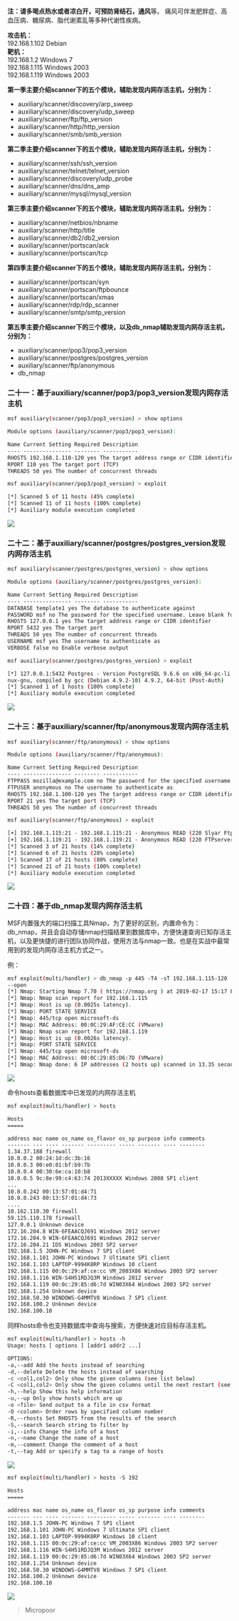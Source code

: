 **注：**请多喝点热水或者凉白开，可预防**肾结石，通风**等。
痛风可伴发肥胖症、高血压病、糖尿病、脂代谢紊乱等多种代谢性疾病。

**攻击机：**  
192.168.1.102 Debian  
**靶机：**  
192.168.1.2 Windows 7  
192.168.1.115 Windows 2003  
192.168.1.119 Windows 2003

**第一季主要介绍scanner下的五个模块，辅助发现内网存活主机，分别为：**
* auxiliary/scanner/discovery/arp_sweep 
* auxiliary/scanner/discovery/udp_sweep
* auxiliary/scanner/ftp/ftp_version 
* auxiliary/scanner/http/http_version
* auxiliary/scanner/smb/smb_version

**第二季主要介绍scanner下的五个模块，辅助发现内网存活主机，分别为：**

* auxiliary/scanner/ssh/ssh_version 
* auxiliary/scanner/telnet/telnet_version
* auxiliary/scanner/discovery/udp_probe 
* auxiliary/scanner/dns/dns_amp
* auxiliary/scanner/mysql/mysql_version

**第三季主要介绍scanner下的五个模块，辅助发现内网存活主机，分别为：**

* auxiliary/scanner/netbios/nbname 
* auxiliary/scanner/http/title
* auxiliary/scanner/db2/db2_version 
* auxiliary/scanner/portscan/ack
* auxiliary/scanner/portscan/tcp

**第四季主要介绍scanner下的五个模块，辅助发现内网存活主机，分别为：**

* auxiliary/scanner/portscan/syn 
* auxiliary/scanner/portscan/ftpbounce
* auxiliary/scanner/portscan/xmas 
* auxiliary/scanner/rdp/rdp_scanner
* auxiliary/scanner/smtp/smtp_version

**第五季主要介绍scanner下的三个模块，以及db_nmap辅助发现内网存活主机，分别为：**

* auxiliary/scanner/pop3/pop3_version
* auxiliary/scanner/postgres/postgres_version 
* auxiliary/scanner/ftp/anonymous
* db_nmap

### 二十一：基于auxiliary/scanner/pop3/pop3_version发现内网存活主机
```bash
msf auxiliary(scanner/pop3/pop3_version) > show options 

Module options (auxiliary/scanner/pop3/pop3_version): 

Name Current Setting Required Description
‐‐‐‐ ‐‐‐‐‐‐‐‐‐‐‐‐‐‐‐ ‐‐‐‐‐‐‐‐ ‐‐‐‐‐‐‐‐‐‐‐
RHOSTS 192.168.1.110‐120 yes The target address range or CIDR identifier
RPORT 110 yes The target port (TCP)
THREADS 50 yes The number of concurrent threads 

msf auxiliary(scanner/pop3/pop3_version) > exploit 

[*] Scanned 5 of 11 hosts (45% complete)
[*] Scanned 11 of 11 hosts (100% complete)
[*] Auxiliary module execution completed
```
![](img/2582b5c030654781feac30f20350a575.jpg)

### 二十二：基于auxiliary/scanner/postgres/postgres_version发现内网存活主机
```bash
msf auxiliary(scanner/postgres/postgres_version) > show options 

Module options (auxiliary/scanner/postgres/postgres_version): 

Name Current Setting Required Description
‐‐‐‐ ‐‐‐‐‐‐‐‐‐‐‐‐‐‐‐ ‐‐‐‐‐‐‐‐ ‐‐‐‐‐‐‐‐‐‐‐
DATABASE template1 yes The database to authenticate against
PASSWORD msf no The password for the specified username. Leave blank for a random password.
RHOSTS 127.0.0.1 yes The target address range or CIDR identifier
RPORT 5432 yes The target port
THREADS 50 yes The number of concurrent threads
USERNAME msf yes The username to authenticate as
VERBOSE false no Enable verbose output 

msf auxiliary(scanner/postgres/postgres_version) > exploit 

[*] 127.0.0.1:5432 Postgres ‐ Version PostgreSQL 9.6.6 on x86_64‐pc‐li
nux‐gnu, compiled by gcc (Debian 4.9.2‐10) 4.9.2, 64‐bit (Post‐Auth)
[*] Scanned 1 of 1 hosts (100% complete)
[*] Auxiliary module execution completed
```
![](img/03f13e7247773b96df39085bc75361f6.jpg)

### 二十三：基于auxiliary/scanner/ftp/anonymous发现内网存活主机
```bash
msf auxiliary(scanner/ftp/anonymous) > show options 

Module options (auxiliary/scanner/ftp/anonymous): 

Name Current Setting Required Description
‐‐‐‐ ‐‐‐‐‐‐‐‐‐‐‐‐‐‐‐ ‐‐‐‐‐‐‐‐ ‐‐‐‐‐‐‐‐‐‐‐
FTPPASS mozilla@example.com no The password for the specified username
FTPUSER anonymous no The username to authenticate as
RHOSTS 192.168.1.100‐120 yes The target address range or CIDR identifier
RPORT 21 yes The target port (TCP)
THREADS 50 yes The number of concurrent threads 

msf auxiliary(scanner/ftp/anonymous) > exploit 

[+] 192.168.1.115:21 ‐ 192.168.1.115:21 ‐ Anonymous READ (220 Slyar Ftpserver)
[+] 192.168.1.119:21 ‐ 192.168.1.119:21 ‐ Anonymous READ (220 FTPserver)
[*] Scanned 3 of 21 hosts (14% complete)
[*] Scanned 6 of 21 hosts (28% complete)
[*] Scanned 17 of 21 hosts (80% complete)
[*] Scanned 21 of 21 hosts (100% complete)
[*] Auxiliary module execution completed
```
![](img/51df07fdc37e6804845d3560e50e76d6.jpg)

### 二十四：基于db_nmap发现内网存活主机

MSF内置强大的端口扫描工具Nmap，为了更好的区别，内置命令为：db_nmap，并且会自动存储nmap扫描结果到数据库中，方便快速查询已知存活主机，以及更快捷的进行团队协同作战，使用方法与nmap一致。也是在实战中最常用到的发现内网存活主机方式之一。

例：
```bash
msf exploit(multi/handler) > db_nmap ‐p 445 ‐T4 ‐sT 192.168.1.115‐120
‐‐open
[*] Nmap: Starting Nmap 7.70 ( https://nmap.org ) at 2019‐02‐17 15:17 EST
[*] Nmap: Nmap scan report for 192.168.1.115
[*] Nmap: Host is up (0.0025s latency).
[*] Nmap: PORT STATE SERVICE
[*] Nmap: 445/tcp open microsoft‐ds
[*] Nmap: MAC Address: 00:0C:29:AF:CE:CC (VMware)
[*] Nmap: Nmap scan report for 192.168.1.119
[*] Nmap: Host is up (0.0026s latency).
[*] Nmap: PORT STATE SERVICE
[*] Nmap: 445/tcp open microsoft‐ds
[*] Nmap: MAC Address: 00:0C:29:85:D6:7D (VMware)
[*] Nmap: Nmap done: 6 IP addresses (2 hosts up) scanned in 13.35 seconds
```
![](img/f6a61ed6bd0488434b4fc561063c0955.jpg)

命令hosts查看数据库中已发现的内网存活主机
```bash
msf exploit(multi/handler) > hosts 

Hosts
===== 

address mac name os_name os_flavor os_sp purpose info comments
‐‐‐‐‐‐‐ ‐‐‐ ‐‐‐‐ ‐‐‐‐‐‐‐ ‐‐‐‐‐‐‐‐‐ ‐‐‐‐‐ ‐‐‐‐‐‐‐ ‐‐‐‐ ‐‐‐‐‐‐‐‐
1.34.37.188 firewall
10.0.0.2 00:24:1d:dc:3b:16
10.0.0.3 00:e0:81:bf:b9:7b
10.0.0.4 00:30:6e:ca:10:b8
10.0.0.5 9c:8e:99:c4:63:74 2013XXXXX Windows 2008 SP1 client
...
10.0.0.242 00:13:57:01:d4:71
10.0.0.243 00:13:57:01:d4:73
....
10.162.110.30 firewall
59.125.110.178 firewall
127.0.0.1 Unknown device
172.16.204.8 WIN‐6FEAACQJ691 Windows 2012 server
172.16.204.9 WIN‐6FEAACQJ691 Windows 2012 server
172.16.204.21 IDS Windows 2003 SP2 server
192.168.1.5 JOHN‐PC Windows 7 SP1 client
192.168.1.101 JOHN‐PC Windows 7 Ultimate SP1 client
192.168.1.103 LAPTOP‐9994K8RP Windows 10 client
192.168.1.115 00:0c:29:af:ce:cc VM_2003X86 Windows 2003 SP2 server
192.168.1.116 WIN‐S4H51RDJQ3M Windows 2012 server
192.168.1.119 00:0c:29:85:d6:7d WIN03X64 Windows 2003 SP2 server
192.168.1.254 Unknown device
192.168.50.30 WINDOWS‐G4MMTV8 Windows 7 SP1 client
192.168.100.2 Unknown device
192.168.100.10
```


同样hosts命令也支持数据库中查询与搜索，方便快速对应目标存活主机。
```bash
msf exploit(multi/handler) > hosts ‐h
Usage: hosts [ options ] [addr1 addr2 ...] 

OPTIONS:
‐a,‐‐add Add the hosts instead of searching
‐d,‐‐delete Delete the hosts instead of searching
‐c <col1,col2> Only show the given columns (see list below)
‐C <col1,col2> Only show the given columns until the next restart (see list below)
‐h,‐‐help Show this help information
‐u,‐‐up Only show hosts which are up
‐o <file> Send output to a file in csv format
‐O <column> Order rows by specified column number
‐R,‐‐rhosts Set RHOSTS from the results of the search
‐S,‐‐search Search string to filter by
‐i,‐‐info Change the info of a host
‐n,‐‐name Change the name of a host
‐m,‐‐comment Change the comment of a host
‐t,‐‐tag Add or specify a tag to a range of hosts
```
![](img/6c912e4d3e70d5562a87b3d5b5fa20ab.jpg)

```bash
msf exploit(multi/handler) > hosts ‐S 192 

Hosts
===== 

address mac name os_name os_flavor os_sp purpose info comments
‐‐‐‐‐‐‐ ‐‐‐ ‐‐‐‐ ‐‐‐‐‐‐‐ ‐‐‐‐‐‐‐‐‐ ‐‐‐‐‐ ‐‐‐‐‐‐‐ ‐‐‐‐ ‐‐‐‐‐‐‐‐
192.168.1.5 JOHN‐PC Windows 7 SP1 client
192.168.1.101 JOHN‐PC Windows 7 Ultimate SP1 client
192.168.1.103 LAPTOP‐9994K8RP Windows 10 client
192.168.1.115 00:0c:29:af:ce:cc VM_2003X86 Windows 2003 SP2 server
192.168.1.116 WIN‐S4H51RDJQ3M Windows 2012 server
192.168.1.119 00:0c:29:85:d6:7d WIN03X64 Windows 2003 SP2 server
192.168.1.254 Unknown device
192.168.50.30 WINDOWS‐G4MMTV8 Windows 7 SP1 client
192.168.100.2 Unknown device
192.168.100.10
```
![](img/4de3270d16aaa2d24dd912d7dda76647.jpg)

>   Micropoor
